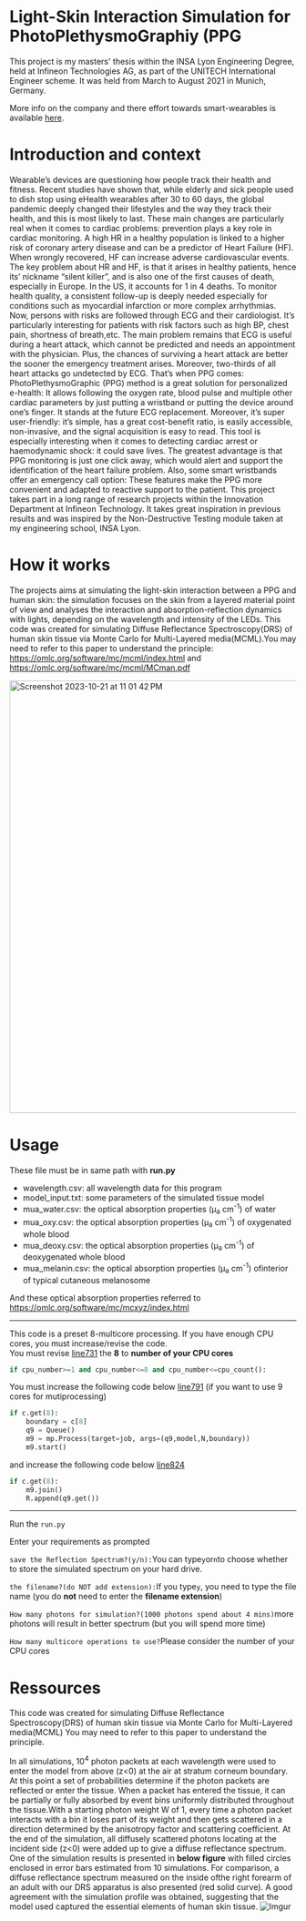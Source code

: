 # Light-Skin Interaction Simulation for PhotoPlethysmoGraphiy (PPG

This project is my masters' thesis within the INSA Lyon Engineering Degree, held at Infineon Technologies AG, as part of the UNITECH International Engineer scheme. It was held from March to August 2021 in Munich, Germany.

More info on the company and there effort towards smart-wearables is available [here]([url](https://www.infineon.com/cms/en/applications/healthcare-and-lifestyle/wearables/)).

# Introduction and context
Wearable’s devices are questioning how people track their health and fitness. Recent studies have shown that, while elderly and sick people used to dish stop using eHealth wearables after 30 to 60 days, the global pandemic deeply changed their lifestyles and the way they track their health, and this is most likely to last. 
These main changes are particularly real when it comes to cardiac problems: prevention plays a key role in cardiac monitoring. A high HR in a healthy population is linked to a higher risk of coronary artery disease and can be a predictor of Heart Failure (HF). When wrongly recovered, HF can increase adverse cardiovascular events. The key problem about HR and HF, is that it arises in healthy patients, hence its’ nickname “silent killer”, and is also one of the first causes of death, especially in Europe. In the US, it accounts for 1 in 4 deaths. 
To monitor health quality, a consistent follow-up is deeply needed especially for conditions such as myocardial infarction or more complex arrhythmias. Now, persons with risks are followed through ECG and their cardiologist. It’s particularly interesting for patients with risk factors such as high BP, chest pain, shortness of breath,etc. The main problem remains that ECG is useful during a heart attack, which cannot be predicted and needs an appointment with the physician. Plus, the chances of surviving a heart attack are better the sooner the emergency treatment arises. Moreover, two-thirds of all heart attacks go undetected by ECG. 
That’s when PPG comes: PhotoPlethysmoGraphic (PPG) method is a great solution for personalized e-health: It allows following the oxygen rate, blood pulse and multiple other cardiac parameters by just putting a wristband or putting the device around one’s finger. It stands at the future ECG replacement. Moreover, it’s super user-friendly: it’s simple, has a great cost-benefit ratio, is easily accessible, non-invasive, and the signal acquisition is easy to read. This tool is especially interesting when it comes to detecting cardiac arrest or haemodynamic shock: it could save lives. The greatest advantage is that PPG monitoring is just one click away, which would alert and support the identification of the heart failure problem. Also, some smart wristbands offer an emergency call option: These features make the PPG more convenient and adapted to reactive support to the patient. 
This project takes part in a long range of research projects within the Innovation Department at Infineon Technology. It takes great inspiration in previous results and was inspired by the Non-Destructive Testing module taken at my engineering school, INSA Lyon. 

# How it works
The projects aims at simulating the light-skin interaction between a PPG and human skin: the simulation focuses on the skin from a layered material point of view and analyses the interaction and absorption-reflection dynamics with lights, depending on the wavelength and intensity of the LEDs.
This code was created for simulating Diffuse Reflectance Spectroscopy(DRS) of human skin tissue via Monte Carlo for Multi-Layered media(MCML).You may need to refer to this paper to understand the principle: https://omlc.org/software/mc/mcml/index.html and https://omlc.org/software/mc/mcml/MCman.pdf

<img width="760" alt="Screenshot 2023-10-21 at 11 01 42 PM" src="https://github.com/kenzabenki/INSA-masterthesis-lightskininteraction/assets/52839072/36c788a1-86df-490e-ab14-8089152884e7">


# Usage
These file must be in same path with **run.py**</br>
+ wavelength.csv: all wavelength data for this program
+ model_input.txt: some parameters of the simulated tissue model
+ mua_water.csv: the optical absorption properties (μ<sub>a</sub> cm<sup>-1</sup>) of water
+ mua_oxy.csv: the optical absorption properties (μ<sub>a</sub> cm<sup>-1</sup>) of oxygenated whole blood
+ mua_deoxy.csv: the optical absorption properties (μ<sub>a</sub> cm<sup>-1</sup>) of deoxygenated whole blood
+ mua_melanin.csv: the optical absorption properties (μ<sub>a</sub> cm<sup>-1</sup>) ofinterior of typical cutaneous melanosome</br>

And these optical absorption properties referred to https://omlc.org/software/mc/mcxyz/index.html
- - -
This code is a preset 8-multicore processing. If you have enough CPU cores, you must increase/revise the code.</br>
You must revise [line731](https://github.com/GarrettTW/MCML_simulate-spectroscopy/blob/33d8c457c14ce4164e525d4fda282cfcbaf2abc0/run.py#L731) the **8** to **number of your CPU cores**

```python
if cpu_number>=1 and cpu_number<=8 and cpu_number<=cpu_count(): 
```

You must increase the following code below [line791](https://github.com/GarrettTW/MCML_simulate-spectroscopy/blob/33d8c457c14ce4164e525d4fda282cfcbaf2abc0/run.py#L791) (if you want to use 9 cores for mutiprocessing)

```python
if c.get(8):
    boundary = c[8]
    q9 = Queue()
    m9 = mp.Process(target=job, args=(q9,model,N,boundary))
    m9.start()                        
```
and increase the following code below [line824](https://github.com/GarrettTW/MCML_simulate-spectroscopy/blob/33d8c457c14ce4164e525d4fda282cfcbaf2abc0/run.py#L824)

```python
if c.get(8):
    m9.join()
    R.append(q9.get())                     
```
- - -
Run the `run.py`

Enter your requirements as prompted

`save the Reflection Spectrum?(y/n):`You can type`y`or`n`to choose whether to store the simulated spectrum on your hard drive.
    
`the filename?(do NOT add extension):`If you type`y`, you need to type the file name (you do **not** need to enter the **filename extension**)
    
`How many photons for simulation?(1000 photons spend about 4 mins)`more photons will result in better spectrum (but you will spend more time)

`How many multicore operations to use?`Please consider the number of your CPU cores

# Ressources
This code was created for simulating Diffuse Reflectance Spectroscopy(DRS) of human skin tissue via Monte Carlo for Multi-Layered media(MCML)
You may need to refer to this paper to understand the principle.

In all simulations, 10<sup>4</sup> photon packets at each wavelength were used to enter the model from above (z<0) at the air at stratum corneum boundary. At this point a set of probabilities determine if the photon packets are reflected or enter the tissue. When a packet has entered the tissue, it can be partially or fully absorbed by event bins uniformly distributed throughout the tissue.With a starting photon weight W of 1, every time a photon packet interacts with a bin it loses part of its weight and then gets scattered in a direction determined by the anisotropy factor and scattering coefficient. At the end of the simulation, all diffusely scattered photons locating at the incident side (z<0) were added up to give a diffuse reflectance spectrum. </br>
One of the simulation results is presented in **below figure** with filled circles enclosed in error bars estimated from 10 simulations.
For comparison, a diffuse reflectance spectrum measured on the inside ofthe right forearm of an adult with our DRS apparatus is also presented (red solid curve). A good agreement with the simulation profile was obtained, suggesting that the model used captured the essential elements of human skin tissue.
![Imgur](https://i.imgur.com/cHXjQje.jpg "Monte-Carlo multilayer simulation (solid circles with error bars) and measured (red solid curve) diffuse reflectance spectrum of human skin tissue.")
